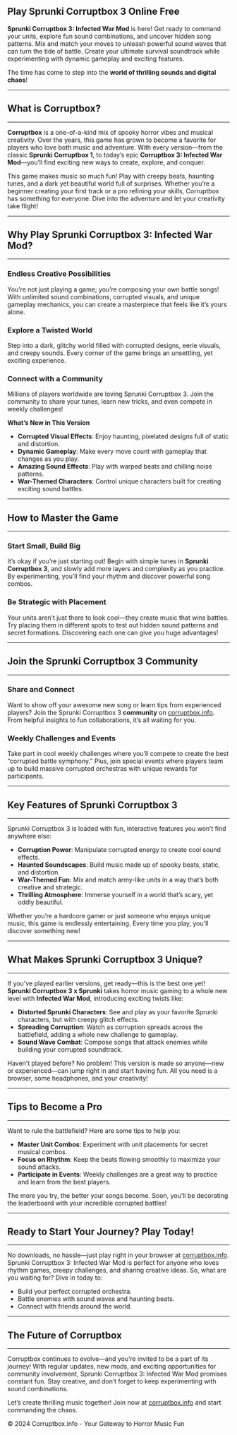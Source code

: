 ## Play Sprunki Corruptbox 3 Online Free

**Sprunki Corruptbox 3: Infected War Mod** is here! Get ready to command your units, explore fun sound combinations, and uncover hidden song patterns. Mix and match your moves to unleash powerful sound waves that can turn the tide of battle. Create your ultimate survival soundtrack while experimenting with dynamic gameplay and exciting features.

The time has come to step into the **world of thrilling sounds and digital chaos**!

---

## What is Corruptbox?
---

**Corruptbox** is a one-of-a-kind mix of spooky horror vibes and musical creativity. Over the years, this game has grown to become a favorite for players who love both music and adventure. With every version—from the classic **Sprunki Corruptbox 1**, to today’s epic **Corruptbox 3: Infected War Mod**—you’ll find exciting new ways to create, explore, and conquer.

This game makes music so much fun! Play with creepy beats, haunting tunes, and a dark yet beautiful world full of surprises. Whether you’re a beginner creating your first track or a pro refining your skills, Corruptbox has something for everyone. Dive into the adventure and let your creativity take flight!

---

## Why Play Sprunki Corruptbox 3: Infected War Mod?
---

### Endless Creative Possibilities  
You’re not just playing a game; you’re composing your own battle songs! With unlimited sound combinations, corrupted visuals, and unique gameplay mechanics, you can create a masterpiece that feels like it’s yours alone.

### Explore a Twisted World  
Step into a dark, glitchy world filled with corrupted designs, eerie visuals, and creepy sounds. Every corner of the game brings an unsettling, yet exciting experience.

### Connect with a Community  
Millions of players worldwide are loving Sprunki Corruptbox 3. Join the community to share your tunes, learn new tricks, and even compete in weekly challenges!

**What’s New in This Version**  
- **Corrupted Visual Effects**: Enjoy haunting, pixelated designs full of static and distortion.  
- **Dynamic Gameplay**: Make every move count with gameplay that changes as you play.  
- **Amazing Sound Effects**: Play with warped beats and chilling noise patterns.  
- **War-Themed Characters**: Control unique characters built for creating exciting sound battles.

---

## How to Master the Game
---

### Start Small, Build Big  
It’s okay if you’re just starting out! Begin with simple tunes in **Sprunki Corruptbox 3**, and slowly add more layers and complexity as you practice. By experimenting, you’ll find your rhythm and discover powerful song combos.

### Be Strategic with Placement  
Your units aren’t just there to look cool—they create music that wins battles. Try placing them in different spots to test out hidden sound patterns and secret formations. Discovering each one can give you huge advantages!

---

## Join the Sprunki Corruptbox 3 Community
---

### Share and Connect  
Want to show off your awesome new song or learn tips from experienced players? Join the Sprunki Corruptbox 3 **community** on [corruptbox.info](https://corruptbox.info). From helpful insights to fun collaborations, it’s all waiting for you.

### Weekly Challenges and Events  
Take part in cool weekly challenges where you’ll compete to create the best “corrupted battle symphony.” Plus, join special events where players team up to build massive corrupted orchestras with unique rewards for participants.

---

## Key Features of Sprunki Corruptbox 3  
---

Sprunki Corruptbox 3 is loaded with fun, interactive features you won’t find anywhere else:  
- **Corruption Power**: Manipulate corrupted energy to create cool sound effects.  
- **Haunted Soundscapes**: Build music made up of spooky beats, static, and distortion.  
- **War-Themed Fun**: Mix and match army-like units in a way that’s both creative and strategic.  
- **Thrilling Atmosphere**: Immerse yourself in a world that’s scary, yet oddly beautiful.  

Whether you’re a hardcore gamer or just someone who enjoys unique music, this game is endlessly entertaining. Every time you play, you’ll discover something new!

---

## What Makes Sprunki Corruptbox 3 Unique?
---

If you’ve played earlier versions, get ready—this is the best one yet! **Sprunki Corruptbox 3 x Sprunki** takes horror music gaming to a whole new level with **Infected War Mod**, introducing exciting twists like:  

- **Distorted Sprunki Characters**: See and play as your favorite Sprunki characters, but with creepy glitch effects.  
- **Spreading Corruption**: Watch as corruption spreads across the battlefield, adding a whole new challenge to gameplay.  
- **Sound Wave Combat**: Compose songs that attack enemies while building your corrupted soundtrack.

Haven’t played before? No problem! This version is made so anyone—new or experienced—can jump right in and start having fun. All you need is a browser, some headphones, and your creativity!

---

## Tips to Become a Pro
---

Want to rule the battlefield? Here are some tips to help you:  
- **Master Unit Combos**: Experiment with unit placements for secret musical combos.  
- **Focus on Rhythm**: Keep the beats flowing smoothly to maximize your sound attacks.  
- **Participate in Events**: Weekly challenges are a great way to practice and learn from the best players.

The more you try, the better your songs become. Soon, you’ll be decorating the leaderboard with your incredible corrupted battles!

---

## Ready to Start Your Journey? Play Today!
---

No downloads, no hassle—just play right in your browser at [corruptbox.info](https://corruptbox.info). Sprunki Corruptbox 3: Infected War Mod is perfect for anyone who loves rhythm games, creepy challenges, and sharing creative ideas. So, what are you waiting for? Dive in today to:  
- Build your perfect corrupted orchestra.  
- Battle enemies with sound waves and haunting beats.  
- Connect with friends around the world.

---

## The Future of Corruptbox  
---

Corruptbox continues to evolve—and you’re invited to be a part of its journey! With regular updates, new mods, and exciting opportunities for community involvement, Sprunki Corruptbox 3: Infected War Mod promises constant fun. Stay creative, and don’t forget to keep experimenting with sound combinations.

Let’s create thrilling music together! Join now at [corruptbox.info](https://corruptbox.info) and start commanding the chaos.

© 2024 Corruptbox.info - Your Gateway to Horror Music Fun  
